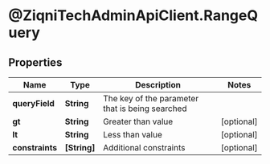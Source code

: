 # @ZiqniTechAdminApiClient.RangeQuery

## Properties

Name | Type | Description | Notes
------------ | ------------- | ------------- | -------------
**queryField** | **String** | The key of the parameter that is being searched    | 
**gt** | **String** | Greater than value | [optional] 
**lt** | **String** | Less than value | [optional] 
**constraints** | **[String]** | Additional constraints | [optional] 


